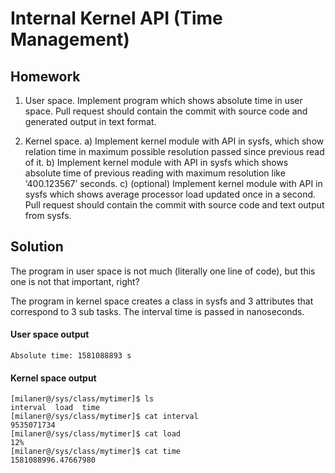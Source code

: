 # Internal Kernel API (Time Management)

## Homework

1. User space. Implement program which shows absolute time in user space.
Pull request should contain the commit with source code and
generated output in text format.

2. Kernel space.
  a) Implement kernel module with API in sysfs,
     which show relation time in maximum possible resolution 
     passed since previous read of it.
  b) Implement kernel module with API in sysfs which shows absolute time of
     previous reading with maximum resolution like ‘400.123567’ seconds.
  c) (optional) Implement kernel module with API in sysfs which shows
     average processor load updated once in a second.
Pull request should contain the commit with source code and
text output from sysfs.
 
## Solution

The program in user space is not much (literally one line of code), but this
one is not that important, right?

The program in kernel space creates a class in sysfs and 3 attributes that
correspond to 3 sub tasks. The interval time is passed in nanoseconds.

#### User space output

`Absolute time: 1581088893 s`

#### Kernel space output

`[milaner@/sys/class/mytimer]$ ls`  
`interval  load  time`  
`[milaner@/sys/class/mytimer]$ cat interval`  
`9535071734`  
`[milaner@/sys/class/mytimer]$ cat load`  
`12%`  
`[milaner@/sys/class/mytimer]$ cat time`  
`1581088996.47667980`  

